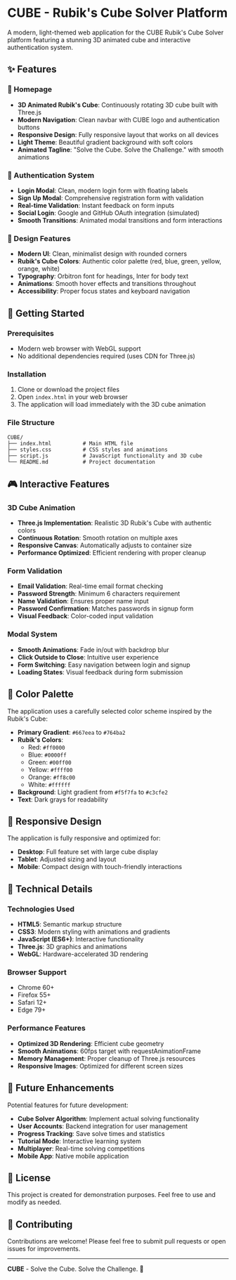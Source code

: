 # CUBE - Rubik's Cube Solver Platform

A modern, light-themed web application for the CUBE Rubik's Cube Solver platform featuring a stunning 3D animated cube and interactive authentication system.

## ✨ Features

### 🎯 Homepage
- **3D Animated Rubik's Cube**: Continuously rotating 3D cube built with Three.js
- **Modern Navigation**: Clean navbar with CUBE logo and authentication buttons
- **Responsive Design**: Fully responsive layout that works on all devices
- **Light Theme**: Beautiful gradient background with soft colors
- **Animated Tagline**: "Solve the Cube. Solve the Challenge." with smooth animations

### 🔐 Authentication System
- **Login Modal**: Clean, modern login form with floating labels
- **Sign Up Modal**: Comprehensive registration form with validation
- **Real-time Validation**: Instant feedback on form inputs
- **Social Login**: Google and GitHub OAuth integration (simulated)
- **Smooth Transitions**: Animated modal transitions and form interactions

### 🎨 Design Features
- **Modern UI**: Clean, minimalist design with rounded corners
- **Rubik's Cube Colors**: Authentic color palette (red, blue, green, yellow, orange, white)
- **Typography**: Orbitron font for headings, Inter for body text
- **Animations**: Smooth hover effects and transitions throughout
- **Accessibility**: Proper focus states and keyboard navigation

## 🚀 Getting Started

### Prerequisites
- Modern web browser with WebGL support
- No additional dependencies required (uses CDN for Three.js)

### Installation
1. Clone or download the project files
2. Open `index.html` in your web browser
3. The application will load immediately with the 3D cube animation

### File Structure
```
CUBE/
├── index.html          # Main HTML file
├── styles.css          # CSS styles and animations
├── script.js           # JavaScript functionality and 3D cube
└── README.md           # Project documentation
```

## 🎮 Interactive Features

### 3D Cube Animation
- **Three.js Implementation**: Realistic 3D Rubik's Cube with authentic colors
- **Continuous Rotation**: Smooth rotation on multiple axes
- **Responsive Canvas**: Automatically adjusts to container size
- **Performance Optimized**: Efficient rendering with proper cleanup

### Form Validation
- **Email Validation**: Real-time email format checking
- **Password Strength**: Minimum 6 characters requirement
- **Name Validation**: Ensures proper name input
- **Password Confirmation**: Matches passwords in signup form
- **Visual Feedback**: Color-coded input validation

### Modal System
- **Smooth Animations**: Fade in/out with backdrop blur
- **Click Outside to Close**: Intuitive user experience
- **Form Switching**: Easy navigation between login and signup
- **Loading States**: Visual feedback during form submission

## 🎨 Color Palette

The application uses a carefully selected color scheme inspired by the Rubik's Cube:

- **Primary Gradient**: `#667eea` to `#764ba2`
- **Rubik's Colors**: 
  - Red: `#ff0000`
  - Blue: `#0000ff`
  - Green: `#00ff00`
  - Yellow: `#ffff00`
  - Orange: `#ff8c00`
  - White: `#ffffff`
- **Background**: Light gradient from `#f5f7fa` to `#c3cfe2`
- **Text**: Dark grays for readability

## 📱 Responsive Design

The application is fully responsive and optimized for:
- **Desktop**: Full feature set with large cube display
- **Tablet**: Adjusted sizing and layout
- **Mobile**: Compact design with touch-friendly interactions

## 🔧 Technical Details

### Technologies Used
- **HTML5**: Semantic markup structure
- **CSS3**: Modern styling with animations and gradients
- **JavaScript (ES6+)**: Interactive functionality
- **Three.js**: 3D graphics and animations
- **WebGL**: Hardware-accelerated 3D rendering

### Browser Support
- Chrome 60+
- Firefox 55+
- Safari 12+
- Edge 79+

### Performance Features
- **Optimized 3D Rendering**: Efficient cube geometry
- **Smooth Animations**: 60fps target with requestAnimationFrame
- **Memory Management**: Proper cleanup of Three.js resources
- **Responsive Images**: Optimized for different screen sizes

## 🎯 Future Enhancements

Potential features for future development:
- **Cube Solver Algorithm**: Implement actual solving functionality
- **User Accounts**: Backend integration for user management
- **Progress Tracking**: Save solve times and statistics
- **Tutorial Mode**: Interactive learning system
- **Multiplayer**: Real-time solving competitions
- **Mobile App**: Native mobile application

## 📄 License

This project is created for demonstration purposes. Feel free to use and modify as needed.

## 🤝 Contributing

Contributions are welcome! Please feel free to submit pull requests or open issues for improvements.

---

**CUBE** - Solve the Cube. Solve the Challenge. 🎯 
